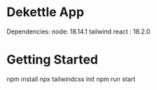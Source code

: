 # Dekettle App

Dependencies:
node: 18.14.1
tailwind
react : 18.2.0

# Getting Started

npm install
npx tailwindcss init
npm run start